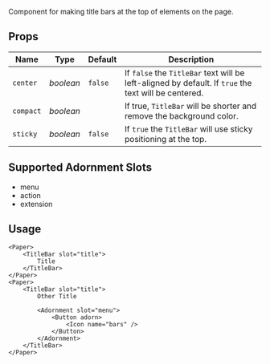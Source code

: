 Component for making title bars at the top of elements on the page.

## Props
| Name | Type | Default | Description |
| --- | --- | --- | --- |
| `center` | _boolean_ | `false` | If `false` the `TitleBar` text will be left-aligned by default. If `true` the text will be centered.
| `compact` | _boolean_ | | If true, `TitleBar` will be shorter and remove the background color.
| `sticky` | _boolean_ | `false` | If `true` the `TitleBar` will use sticky positioning at the top.

## Supported Adornment Slots
- menu
- action
- extension

## Usage
```svelte
<Paper>
    <TitleBar slot="title">
        Title
    </TitleBar>
</Paper>
<Paper>
    <TitleBar slot="title">
        Other Title

        <Adornment slot="menu">
            <Button adorn>
                <Icon name="bars" />
            </Button>
        </Adornment>
    </TitleBar>
</Paper>
```
